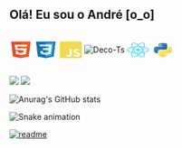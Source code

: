 ## Olá! Eu sou o André [o_o]
                        
<div style="display: inline_block"><br>
  <img align="center" alt="Deco-HTML" height="30" width="40" src="https://raw.githubusercontent.com/devicons/devicon/master/icons/html5/html5-original.svg">
  <img align="center" alt="Deco-CSS" height="30" width="40" src="https://raw.githubusercontent.com/devicons/devicon/master/icons/css3/css3-original.svg">
  <img align="center" alt="Deco-Js" height="30" width="40" src="https://raw.githubusercontent.com/devicons/devicon/master/icons/javascript/javascript-plain.svg">
  <img align="center" alt="Deco-Ts" height="30" width="40" src="https://raw.githubusercontent.com/devicons/devicon/master/icons/nest/nest-plain.svg">
  <img align="center" alt="Deco-React" height="30" width="40" src="https://raw.githubusercontent.com/devicons/devicon/master/icons/react/react-original.svg">
  <img align="center" alt="Deco-Python" height="30" width="40" src="https://raw.githubusercontent.com/devicons/devicon/master/icons/python/python-original.svg">
</div>

<divdir><br> 
  <a href="https://www.linkedin.com/in/meulinkedin" target="_blank"><img src="https://img.shields.io/badge/-LinkedIn-%230077B5?style=for-the-badge&logo=linkedin&logoColor=white" target="_blank"></a> 
  <a href = "mailto:decomgoulart@gmail.com"><img src="https://img.shields.io/badge/-Gmail-%23333?style=for-the-badge&logo=gmail&logoColor=white" target="_blank"></a>
</divdir><br>

![Anurag's GitHub stats](https://github-readme-stats.vercel.app/api?username=AndreMGoulart&theme=neon&show_icons=true)<br>

![Snake animation](https://github.com/AndreMGoulart/blob/output/github-contribution-grid-snake.svg)

[![readme](https://github-readme-stats-vercel.app/api/pin/?username=AndreMGoulart&repo=AndreMGoulart&theme=react)](https://github.com/AndreMGoulart/AndreMGoulart)













  


